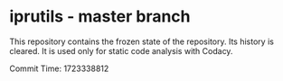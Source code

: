 # iprutils - master branch

This repository contains the frozen state of the repository.
Its history is cleared. It is used only for static code
analysis with Codacy.

Commit Time: 1723338812